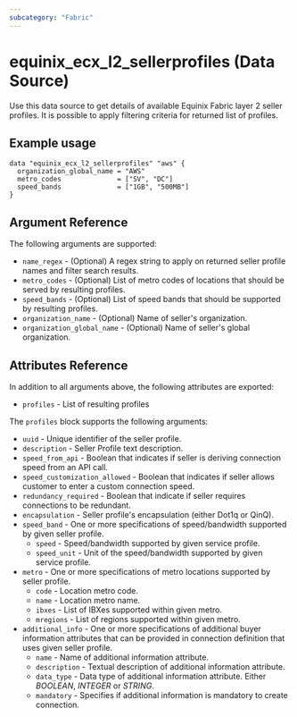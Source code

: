 ```yaml
---
subcategory: "Fabric"
---
```


# equinix_ecx_l2_sellerprofiles (Data Source)

Use this data source to get details of available Equinix Fabric layer 2 seller profiles. It is
possible to apply filtering criteria for returned list of profiles.

## Example usage

```hcl
data "equinix_ecx_l2_sellerprofiles" "aws" {
  organization_global_name = "AWS"
  metro_codes              = ["SV", "DC"]
  speed_bands              = ["1GB", "500MB"]
}
```

## Argument Reference

The following arguments are supported:

* `name_regex` - (Optional) A regex string to apply on returned seller profile names and filter
search results.
* `metro_codes` - (Optional) List of metro codes of locations that should be served by resulting
profiles.
* `speed_bands` - (Optional) List of speed bands that should be supported by resulting profiles.
* `organization_name` - (Optional) Name of seller's organization.
* `organization_global_name` - (Optional) Name of seller's global organization.

## Attributes Reference

In addition to all arguments above, the following attributes are exported:

* `profiles` - List of resulting profiles

The `profiles` block supports the following arguments:

* `uuid` - Unique identifier of the seller profile.
* `description` - Seller Profile text description.
* `speed_from_api` - Boolean that indicates if seller is deriving connection speed from an API call.
* `speed_customization_allowed` - Boolean that indicates if seller allows customer to enter a
custom connection speed.
* `redundancy_required` - Boolean that indicate if seller requires connections to be redundant.
* `encapsulation` - Seller profile's encapsulation (either Dot1q or QinQ).
* `speed_band` - One or more specifications of speed/bandwidth supported by given seller profile.
  * `speed` - Speed/bandwidth supported by given service profile.
  * `speed_unit` - Unit of the speed/bandwidth supported by given service profile.
* `metro` - One or more specifications of metro locations supported by seller profile.
  * `code` - Location metro code.
  * `name` - Location metro name.
  * `ibxes` - List of IBXes supported within given metro.
  * `mregions` - List of regions supported within given metro.
* `additional_info` - One or more specifications of additional buyer information attributes that
can be provided in connection definition that uses given seller profile.
  * `name` - Name of additional information attribute.
  * `description` - Textual description of additional information attribute.
  * `data_type` - Data type of additional information attribute. Either
  *BOOLEAN*, *INTEGER* or *STRING*.
  * `mandatory` - Specifies if additional information is mandatory to create
  connection.

